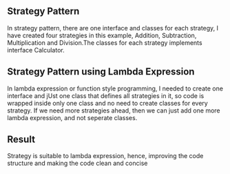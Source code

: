 ## Strategy Pattern

In strategy pattern, there are one interface and classes for each strategy, I have created four strategies in this example, Addition, Subtraction, Multiplication and Division.The classes for each strategy implements interface Calculator.

## Strategy Pattern using Lambda Expression

In lambda expression or function style programming, I needed to create one interface and jUst one class that defines all strategies in it, so code is wrapped inside only one class and no need to create classes for every strategy. If we need more strategies ahead, then we can just add one more lambda expression, and not seperate classes.

## Result
Strategy is suitable to lambda expression, hence, improving the code structure and making the code clean and concise
